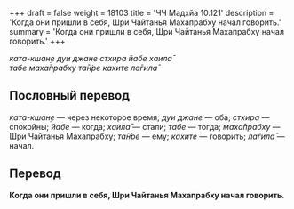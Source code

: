 +++
draft = false
weight = 18103
title = 'ЧЧ Мадхйа 10.121'
description = 'Когда они пришли в себя, Шри Чайтанья Махапрабху начал говорить.'
summary = 'Когда они пришли в себя, Шри Чайтанья Махапрабху начал говорить.'
+++

_ката-кшан̣е дуи джане стхира йабе хаила̄  
табе маха̄прабху та̄н̇ре кахите ла̄гила̄_

## Пословный перевод

_ката_\-_кшан̣е_ — через некоторое время; _дуи_ _джане_ — оба; _стхира_ — спокойны; _йабе_ — когда; _хаила̄_ — стали; _табе_ — тогда; _маха̄прабху_ — Шри Чайтанья Махапрабху; _та̄н̇ре_ — ему; _кахите_ — говорить; _ла̄гила̄_ — начал.

## Перевод

**Когда они пришли в себя, Шри Чайтанья Махапрабху начал говорить.**
